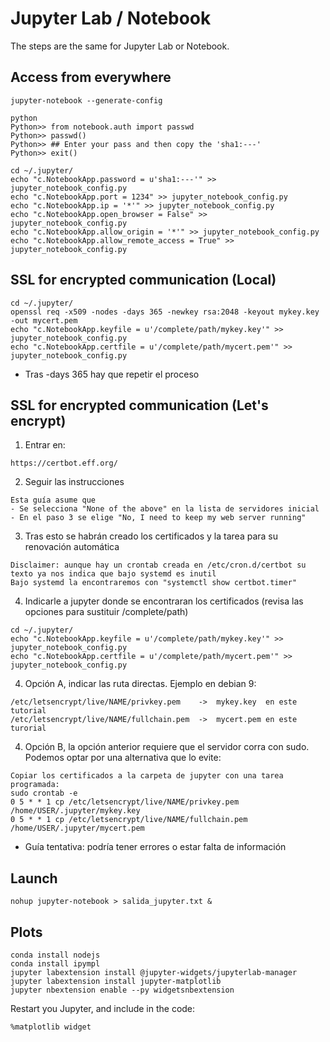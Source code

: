 # Jupyter Lab / Notebook

The steps are the same for Jupyter Lab or Notebook.

## Access from everywhere
```
jupyter-notebook --generate-config

python
Python>> from notebook.auth import passwd
Python>> passwd()
Python>> ## Enter your pass and then copy the 'sha1:---'
Python>> exit()

cd ~/.jupyter/
echo "c.NotebookApp.password = u'sha1:---'" >> jupyter_notebook_config.py
echo "c.NotebookApp.port = 1234" >> jupyter_notebook_config.py
echo "c.NotebookApp.ip = '*'" >> jupyter_notebook_config.py
echo "c.NotebookApp.open_browser = False" >> jupyter_notebook_config.py
echo "c.NotebookApp.allow_origin = '*'" >> jupyter_notebook_config.py
echo "c.NotebookApp.allow_remote_access = True" >> jupyter_notebook_config.py
```

## SSL for encrypted communication (Local)
```
cd ~/.jupyter/
openssl req -x509 -nodes -days 365 -newkey rsa:2048 -keyout mykey.key -out mycert.pem
echo "c.NotebookApp.keyfile = u'/complete/path/mykey.key'" >> jupyter_notebook_config.py
echo "c.NotebookApp.certfile = u'/complete/path/mycert.pem'" >> jupyter_notebook_config.py
```
* Tras -days 365 hay que repetir el proceso

## SSL for encrypted communication (Let's encrypt)
1. Entrar en:
```
https://certbot.eff.org/
```
2. Seguir las instrucciones
```
Esta guía asume que
- Se selecciona "None of the above" en la lista de servidores inicial
- En el paso 3 se elige "No, I need to keep my web server running"
```
3. Tras esto se habrán creado los certificados y la tarea para su renovación automática
```
Disclaimer: aunque hay un crontab creada en /etc/cron.d/certbot su texto ya nos indica que bajo systemd es inutil
Bajo systemd la encontraremos con "systemctl show certbot.timer"
```
4. Indicarle a jupyter donde se encontraran los certificados (revisa las opciones para sustituir /complete/path)
```
cd ~/.jupyter/
echo "c.NotebookApp.keyfile = u'/complete/path/mykey.key'" >> jupyter_notebook_config.py
echo "c.NotebookApp.certfile = u'/complete/path/mycert.pem'" >> jupyter_notebook_config.py
```
4. Opción A, indicar las ruta directas. Ejemplo en debian 9:

```
/etc/letsencrypt/live/NAME/privkey.pem    ->  mykey.key  en este tutorial
/etc/letsencrypt/live/NAME/fullchain.pem  ->  mycert.pem en este turorial
```
4. Opción B, la opción anterior requiere que el servidor corra con sudo. Podemos optar por una alternativa que lo evite:
```
Copiar los certificados a la carpeta de jupyter con una tarea programada:
sudo crontab -e
0 5 * * 1 cp /etc/letsencrypt/live/NAME/privkey.pem /home/USER/.jupyter/mykey.key
0 5 * * 1 cp /etc/letsencrypt/live/NAME/fullchain.pem /home/USER/.jupyter/mycert.pem
```
* Guía tentativa: podría tener errores o estar falta de información

## Launch
```
nohup jupyter-notebook > salida_jupyter.txt &
```

## Plots
```
conda install nodejs
conda install ipympl
jupyter labextension install @jupyter-widgets/jupyterlab-manager
jupyter labextension install jupyter-matplotlib
jupyter nbextension enable --py widgetsnbextension
```
Restart you Jupyter, and include in the code:
```
%matplotlib widget
```
